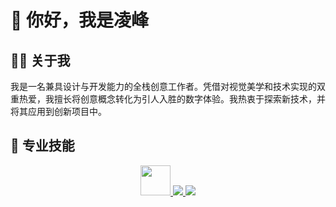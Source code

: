 # 👋 你好，我是凌峰
## 👨‍💻 关于我
我是一名兼具设计与开发能力的全栈创意工作者。凭借对视觉美学和技术实现的双重热爱，我擅长将创意概念转化为引人入胜的数字体验。我热衷于探索新技术，并将其应用到创新项目中。
## 🚀 专业技能
<p align="center">
  <a href="https://skillicons.dev">
    <img src="https://www.wkhub.com/wp-content/uploads/2018/12/TouchDesigner.png" height="48" />
    <img src="https://skillicons.dev/icons?i=react,js,nodejs,threejs,css,sass" />
    <img src="https://skillicons.dev/icons?i=figma,unity,ai,ps" />
  </a>
</p>
